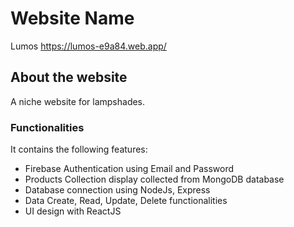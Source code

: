 # Website Name
Lumos
https://lumos-e9a84.web.app/

## About the website

A niche website for lampshades.

### Functionalities

It contains the following features:

* Firebase Authentication using Email and Password
* Products Collection display collected from MongoDB database
* Database connection using NodeJs, Express
* Data Create, Read, Update, Delete functionalities
* UI design with ReactJS
